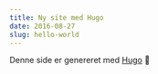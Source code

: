 ```yaml
---
title: Ny site med Hugo
date: 2016-08-27
slug: hello-world
---
```


Denne side er genereret med [Hugo](https://gohugo.io/) 👀
